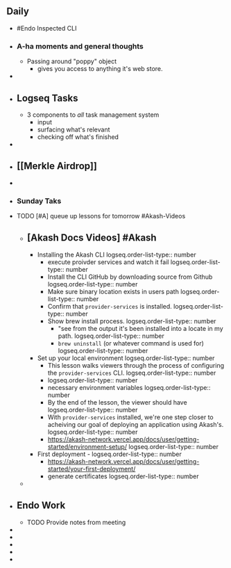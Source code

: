 ## Daily
- #Endo Inspected CLI
- ### A-ha moments and general thoughts
	- Passing around "poppy" object
		- gives you access to anything it's web store.
-
- ## Logseq Tasks
	- 3 components to *all* task management system
		- input
		- surfacing what's relevant
		- checking off what's finished
-
- ## [[Merkle Airdrop]]
-
- ### Sunday Taks
- TODO [#A] queue up lessons for tomorrow #Akash-Videos
	- ## [Akash Docs Videos] #Akash
		- Installing the Akash CLI
		  logseq.order-list-type:: number
			- execute proivder services and watch it fail
			  logseq.order-list-type:: number
			- Install the CLI GitHub by downloading source from Github
			  logseq.order-list-type:: number
			- Make sure binary location exists in users path
			  logseq.order-list-type:: number
			- Confirm that `provider-services` is installed.
			  logseq.order-list-type:: number
			- Show brew install process.
			  logseq.order-list-type:: number
				- "see from the output it's been installed into a locate in my path.
				  logseq.order-list-type:: number
				- `brew uninstall` (or whatever command is used for)
				  logseq.order-list-type:: number
		- Set up your local environment
		  logseq.order-list-type:: number
			- This lesson walks viewers through the process of configuring the `provider-services` CLI.
			  logseq.order-list-type:: number
			- logseq.order-list-type:: number
			- necessary environment variables
			  logseq.order-list-type:: number
			- By the end of the lesson, the viewer should have
			  logseq.order-list-type:: number
			- With `provider-services` installed, we're one step closer to acheiving our goal of deploying an application using Akash's.
			  logseq.order-list-type:: number
			- https://akash-network.vercel.app/docs/user/getting-started/environment-setup/
			  logseq.order-list-type:: number
		- First deployment - 
		  logseq.order-list-type:: number
			- https://akash-network.vercel.app/docs/user/getting-started/your-first-deployment/
			- generate certificates
			  logseq.order-list-type:: number
	-
- ## Endo Work
	- TODO Provide notes from meeting
-
-
-
-
-